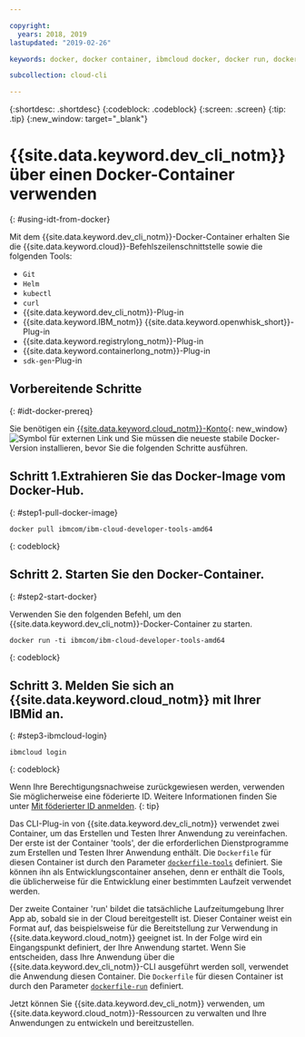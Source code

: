 ```yaml
---

copyright:
  years: 2018, 2019
lastupdated: "2019-02-26"

keywords: docker, docker container, ibmcloud docker, docker run, docker pull, ibmcloud cli, dockerfile, ibmcloud login

subcollection: cloud-cli

---
```


{:shortdesc: .shortdesc}
{:codeblock: .codeblock}
{:screen: .screen}
{:tip: .tip}
{:new_window: target="_blank"}

# {{site.data.keyword.dev_cli_notm}} über einen Docker-Container verwenden
{: #using-idt-from-docker}

Mit dem {{site.data.keyword.dev_cli_notm}}-Docker-Container erhalten Sie die {{site.data.keyword.cloud}}-Befehlszeilenschnittstelle sowie die folgenden Tools:

* `Git`
* `Helm`
* `kubectl`
* `curl`
* {{site.data.keyword.dev_cli_notm}}-Plug-in
* {{site.data.keyword.IBM_notm}} {{site.data.keyword.openwhisk_short}}-Plug-in
* {{site.data.keyword.registrylong_notm}}-Plug-in
* {{site.data.keyword.containerlong_notm}}-Plug-in
* `sdk-gen`-Plug-in

## Vorbereitende Schritte
{: #idt-docker-prereq}

Sie benötigen ein [{{site.data.keyword.cloud_notm}}-Konto](https://{DomainName}){: new_window} ![Symbol für externen Link](../../../icons/launch-glyph.svg "Symbol für externen Link") und Sie müssen die neueste stabile Docker-Version installieren, bevor Sie die folgenden Schritte ausführen.

## Schritt 1.Extrahieren Sie das Docker-Image vom Docker-Hub.
{: #step1-pull-docker-image}

```
docker pull ibmcom/ibm-cloud-developer-tools-amd64
```
{: codeblock}

## Schritt 2. Starten Sie den Docker-Container.
{: #step2-start-docker}

Verwenden Sie den folgenden Befehl, um den {{site.data.keyword.dev_cli_notm}}-Docker-Container zu starten.

```
docker run -ti ibmcom/ibm-cloud-developer-tools-amd64
```
{: codeblock}

## Schritt 3. Melden Sie sich an {{site.data.keyword.cloud_notm}} mit Ihrer IBMid an.
{: #step3-ibmcloud-login}

```
ibmcloud login
```
{: codeblock}

Wenn Ihre Berechtigungsnachweise zurückgewiesen werden, verwenden Sie möglicherweise eine föderierte ID. Weitere Informationen finden Sie unter [Mit föderierter ID anmelden](/docs/iam?topic=iam-federated_id#federated_id).
{: tip}

Das CLI-Plug-in von {{site.data.keyword.dev_cli_notm}} verwendet zwei Container, um das Erstellen und Testen Ihrer Anwendung zu vereinfachen. Der erste ist der Container 'tools', der die erforderlichen Dienstprogramme zum Erstellen und Testen Ihrer Anwendung enthält. Die `Dockerfile` für diesen Container ist durch den Parameter [`dockerfile-tools`](/docs/cli/idt?topic=cloud-cli-idt-cli#command-parameters) definiert. Sie können ihn als Entwicklungscontainer ansehen, denn er enthält die Tools, die üblicherweise für die Entwicklung einer bestimmten Laufzeit verwendet werden.

Der zweite Container 'run' bildet die tatsächliche Laufzeitumgebung Ihrer App ab, sobald sie in der Cloud bereitgestellt ist. Dieser Container weist ein Format auf, das beispielsweise für die Bereitstellung zur Verwendung in {{site.data.keyword.cloud_notm}} geeignet ist. In der Folge wird ein Eingangspunkt definiert, der Ihre Anwendung startet. Wenn Sie entscheiden, dass Ihre Anwendung über die {{site.data.keyword.dev_cli_notm}}-CLI ausgeführt werden soll, verwendet die Anwendung diesen Container. Die `Dockerfile` für diesen Container ist durch den Parameter [`dockerfile-run`](/docs/cli/idt?topic=cloud-cli-idt-cli#run-parameters) definiert.

Jetzt können Sie {{site.data.keyword.dev_cli_notm}} verwenden, um {{site.data.keyword.cloud_notm}}-Ressourcen zu verwalten und Ihre Anwendungen zu entwickeln und bereitzustellen.
